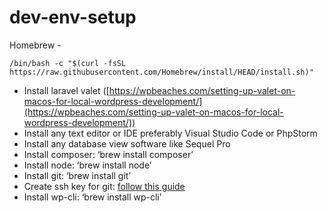 # dev-env-setup

Homebrew - 
```
/bin/bash -c "$(curl -fsSL https://raw.githubusercontent.com/Homebrew/install/HEAD/install.sh)"
```

- Install laravel valet ([https://wpbeaches.com/setting-up-valet-on-macos-for-local-wordpress-development/](https://wpbeaches.com/setting-up-valet-on-macos-for-local-wordpress-development/))
- Install any text editor or IDE preferably Visual Studio Code or PhpStorm
- Install any database view software like Sequel Pro
- Install composer: ‘brew install composer’
- Install node: ‘brew install node’
- Install git: ‘brew install git’
- Create ssh key for git: [follow this guide](https://docs.tritondatacenter.com/public-cloud/getting-started/ssh-keys/generating-an-ssh-key-manually/manually-generating-your-ssh-key-in-mac-os-x)
- Install wp-cli: ‘brew install wp-cli’
